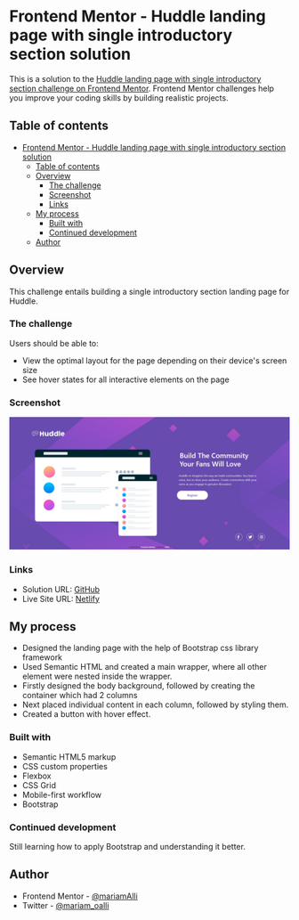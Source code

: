# Frontend Mentor - Huddle landing page with single introductory section solution

This is a solution to the [Huddle landing page with single introductory section challenge on Frontend Mentor](https://www.frontendmentor.io/challenges/huddle-landing-page-with-a-single-introductory-section-B_2Wvxgi0). Frontend Mentor challenges help you improve your coding skills by building realistic projects. 

## Table of contents

- [Frontend Mentor - Huddle landing page with single introductory section solution](#frontend-mentor---huddle-landing-page-with-single-introductory-section-solution)
  - [Table of contents](#table-of-contents)
  - [Overview](#overview)
    - [The challenge](#the-challenge)
    - [Screenshot](#screenshot)
    - [Links](#links)
  - [My process](#my-process)
    - [Built with](#built-with)
    - [Continued development](#continued-development)
  - [Author](#author)


## Overview

This challenge entails building a single introductory section landing page for Huddle.

### The challenge

Users should be able to:

- View the optimal layout for the page depending on their device's screen size
- See hover states for all interactive elements on the page

### Screenshot

![FireShot](images/Huddle%20landing%20page.jpg)


### Links

- Solution URL: [GitHub]()
- Live Site URL: [Netlify](https://huddle-single-landpg.netlify.app/)

## My process

- Designed the landing page with the help of Bootstrap css library framework
- Used Semantic HTML and created a main wrapper, where all other element were nested inside the wrapper.
- Firstly designed the body background, followed by creating the container which had 2 columns
- Next placed individual content in each column, followed by styling them.
- Created a button with hover effect.

### Built with

- Semantic HTML5 markup
- CSS custom properties
- Flexbox
- CSS Grid
- Mobile-first workflow
- Bootstrap


### Continued development

Still learning how to apply Bootstrap and understanding it better. 


## Author

- Frontend Mentor - [@mariamAlli](https://www.frontendmentor.io/profile/mariamAlii)
- Twitter -  [@mariam_oalli](https://www.twitter.com/mariam_oalli)

